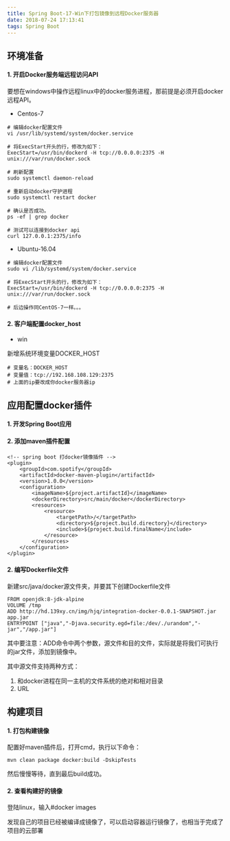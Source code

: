 ```yaml
---
title: Spring Boot-17-Win下打包镜像到远程Docker服务器
date: 2018-07-24 17:13:41
tags: Spring Boot
---
```


## 环境准备
#### 1. 开启Docker服务端远程访问API
要想在windows中操作远程linux中的docker服务进程，那前提是必须开启docker远程API。

* Centos-7
```
# 编辑docker配置文件
vi /usr/lib/systemd/system/docker.service

# 将ExecStart开头的行，修改为如下：
ExecStart=/usr/bin/dockerd -H tcp://0.0.0.0:2375 -H unix:///var/run/docker.sock

# 刷新配置
sudo systemctl daemon-reload

# 重新启动docker守护进程
sudo systemctl restart docker

# 确认是否成功。
ps -ef | grep docker

# 测试可以连接到docker api 
curl 127.0.0.1:2375/info
```

* Ubuntu-16.04

```
# 编辑docker配置文件
sudo vi /lib/systemd/system/docker.service

# 将ExecStart开头的行，修改为如下：
ExecStart=/usr/bin/dockerd -H tcp://0.0.0.0:2375 -H unix:///var/run/docker.sock

# 后边操作同CentOS-7一样。。。
```

#### 2. 客户端配置docker_host
* win

新增系统环境变量DOCKER_HOST
```
# 变量名：DOCKER_HOST
# 变量值：tcp://192.168.108.129:2375
# 上面的ip要改成你docker服务器ip
```

## 应用配置docker插件
#### 1. 开发Spring Boot应用

#### 2. 添加maven插件配置
```
<!-- spring boot 打docker镜像插件 -->
<plugin>
	<groupId>com.spotify</groupId>
	<artifactId>docker-maven-plugin</artifactId>
	<version>1.0.0</version>
	<configuration>
		<imageName>${project.artifactId}</imageName>
		<dockerDirectory>src/main/docker</dockerDirectory>
		<resources>
			<resource>
				<targetPath>/</targetPath>
				<directory>${project.build.directory}</directory>
				<include>${project.build.finalName</include>
			</resource>
		</resources>
	</configuration>
</plugin>
```
#### 2. 编写Dockerfile文件
新建src/java/docker源文件夹，并要其下创建Dockerfile文件

```
FROM openjdk:8-jdk-alpine
VOLUME /tmp
ADD http://hd.139xy.cn/img/hjq/integration-docker-0.0.1-SNAPSHOT.jar app.jar
ENTRYPOINT ["java","-Djava.security.egd=file:/dev/./urandom","-jar","/app.jar"]
```
其中要注意：ADD命令中两个参数，源文件和目的文件，实际就是将我们可执行的jar文件，添加到镜像中。

其中源文件支持两种方式：
1. 和docker进程在同一主机的文件系统的绝对和相对目录
2. URL


## 构建项目
#### 1. 打包构建镜像
配置好maven插件后，打开cmd，执行以下命令：

```
mvn clean package docker:build -DskipTests
```
然后慢慢等待，直到最后build成功。

#### 2. 查看构建好的镜像
登陆linux，输入#docker images 

发现自己的项目已经被编译成镜像了，可以启动容器运行镜像了，也相当于完成了项目的云部署